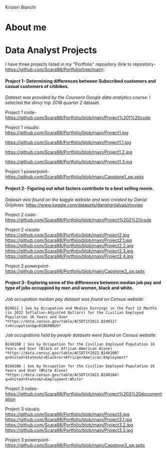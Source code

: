 Kristen Bianchi
# About me
# Data Analyst Projects
I have three projects listed in my "Portfolio" repository (link to repository- https://github.com/Scara98/Portfolio/tree/main):

#### **Project 1**- Determining differences between Subscribed customers and casual customers of citibikes. 

  *Dataset was provided by the Coursera Google data analytics course:* I selected the *divvy trip 2018 quarter 2* dataset.

  Project 1 code- https://github.com/Scara98/Portfolio/blob/main/Project%201%20code
 
  Project 1 visuals:
   https://github.com/Scara98/Portfolio/blob/main/Project1.jpg
   
   https://github.com/Scara98/Portfolio/blob/main/Project1.1.jpg
   
   https://github.com/Scara98/Portfolio/blob/main/Project1.2.jpg
   
   https://github.com/Scara98/Portfolio/blob/main/Project1.3.jpg
  
  Project 1 powerpoint- https://github.com/Scara98/Portfolio/blob/main/Capstone1_pp.pptx

#### **Project 2**- Figuring out what factors contribute to a best selling movie.

  *Dataset was found on the kaggle website and was created by Daniel Grijalvas:* https://www.kaggle.com/datasets/danielgrijalvas/movies

  Project 2 code- https://github.com/Scara98/Portfolio/blob/main/Project%202%20code
  
  Project 2 visuals:
   https://github.com/Scara98/Portfolio/blob/main/Project2.jpg
   https://github.com/Scara98/Portfolio/blob/main/Project2.1.jpg
   https://github.com/Scara98/Portfolio/blob/main/Project2.2.jpg
   https://github.com/Scara98/Portfolio/blob/main/Project2.3.jpg
   https://github.com/Scara98/Portfolio/blob/main/Project2.4.jpg
 
 Project 2 powerpoint- https://github.com/Scara98/Portfolio/blob/main/Capstone2_pp.pptx

#### **Project 3**- Exploring some of the differences between median job pay and type of jobs occuppied by men and women, black and white.
 
  *Job occupation median pay dataset was found on Census website:* 
  
    B24012 | Sex by Occupation and Median Earnings in the Past 12 Months (in 2022 Inflation-Adjusted Dollars) for the Civilian Employed Population 16 Years and Over
    *https://data.census.gov/table/ACSDT1Y2022.B24012?t=Occupation&g=010XX00US*
  
  *Job occupations held by people datasets were found on Census website:*
  
    B24010B | Sex by Occupation for the Civilian Employed Population 16 Years and Over (Black or African American Alone)
    *https://data.census.gov/table/ACSDT1Y2022.B24010B?q=United+States&t=Black+or+African+American:Employment*
    
    B24010A | Sex by Occupation for the Civilian Employed Population 16 Years and Over (White Alone)
    *https://data.census.gov/table/ACSDT1Y2022.B24010A?q=United+States&t=Employment:White*

   Project 3 notes- https://github.com/Scara98/Portfolio/blob/main/Project%203%20documentation
   
   Project 3 visuals:
    https://github.com/Scara98/Portfolio/blob/main/Project3.jpg
    https://github.com/Scara98/Portfolio/blob/main/Project3.1.jpg
    https://github.com/Scara98/Portfolio/blob/main/Project3.2.jpg
    https://github.com/Scara98/Portfolio/blob/main/Project3.3.jpg
   
   Project 3 powerpoint- https://github.com/Scara98/Portfolio/blob/main/Capstone3_pp.pptx




